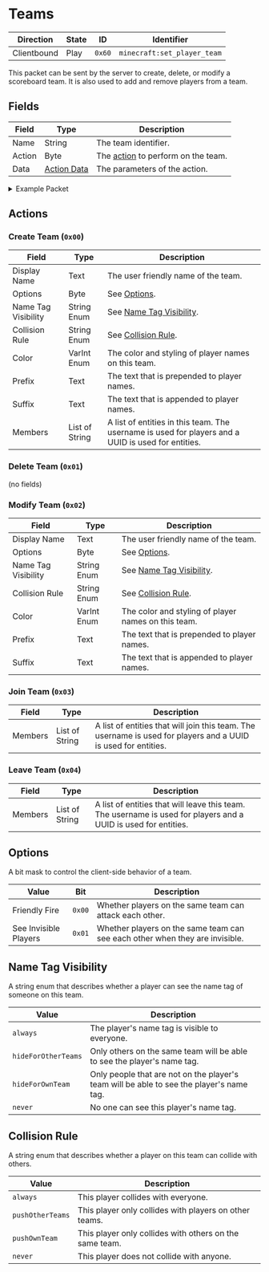 # Teams
| Direction   | State | ID     | Identifier                  |
| ----------- | ----- | ------ | --------------------------- |
| Clientbound | Play  | `0x60` | `minecraft:set_player_team` |

This packet can be sent by the server to create, delete, or modify a scoreboard team. It is also used to add and remove players from a team.

## Fields
| Field  | Type   | Description          |
| ------ | ------ | -------------------- |
| Name | String | The team identifier. |
| Action | Byte | The [action](#actions) to perform on the team. |
| Data | [Action Data](#actions) | The parameters of the action. |

<details>
    <summary>Example Packet</summary>

| Field                      | Value   | 
| -------------------------- | ------- |
| Name | "`admins`" |
| Action | `0x03` |
| Members (length) | `2` |
| Member #1 | "`Notch`" |
| Member #2 | `e93a25ba-c1b4-4dfa-b161-9513c44c8ba9` |
</details>

## Actions
### Create Team (`0x00`)
| Field | Type | Description |
| ----- | ---- | ----------- |
| Display Name | Text | The user friendly name of the team. |
| Options | Byte | See [Options](#options). |
| Name Tag Visibility | String Enum | See [Name Tag Visibility](#name-tag-visibility). |
| Collision Rule | String Enum | See [Collision Rule](#collision-rule). |
| Color | VarInt Enum | The color and styling of player names on this team. |
| Prefix | Text | The text that is prepended to player names. |
| Suffix | Text | The text that is appended to player names. |
| Members | List of String | A list of entities in this team. The username is used for players and a UUID is used for entities. |

### Delete Team (`0x01`)
(no fields)

### Modify Team (`0x02`)
| Field | Type | Description |
| ----- | ---- | ----------- |
| Display Name | Text | The user friendly name of the team. |
| Options | Byte | See [Options](#options). |
| Name Tag Visibility | String Enum | See [Name Tag Visibility](#name-tag-visibility). |
| Collision Rule | String Enum | See [Collision Rule](#collision-rule). |
| Color | VarInt Enum | The color and styling of player names on this team. |
| Prefix | Text | The text that is prepended to player names. |
| Suffix | Text | The text that is appended to player names. |

### Join Team (`0x03`)
| Field | Type | Description |
| ----- | ---- | ----------- |
| Members | List of String | A list of entities that will join this team. The username is used for players and a UUID is used for entities. |

### Leave Team (`0x04`)
| Field | Type | Description |
| ----- | ---- | ----------- |
| Members | List of String | A list of entities that will leave this team. The username is used for players and a UUID is used for entities. |

## Options
A bit mask to control the client-side behavior of a team.

| Value | Bit | Description |
| ----- | --- | ----------- |
| Friendly Fire | `0x00` | Whether players on the same team can attack each other. |
| See Invisible Players | `0x01` | Whether players on the same team can see each other when they are invisible.

## Name Tag Visibility
A string enum that describes whether a player can see the name tag of someone on this team.

| Value | Description |
| ----- | ----------- |
| `always` | The player's name tag is visible to everyone. |
| `hideForOtherTeams` | Only others on the same team will be able to see the player's name tag. |
| `hideForOwnTeam` | Only people that are not on the player's team will be able to see the player's name tag. |
| `never` | No one can see this player's name tag. |

## Collision Rule
A string enum that describes whether a player on this team can collide with others.

| Value | Description |
| ----- | ----------- |
| `always` | This player collides with everyone. |
| `pushOtherTeams` | This player only collides with players on other teams. |
| `pushOwnTeam` | This player only collides with others on the same team. |
| `never` | This player does not collide with anyone. |